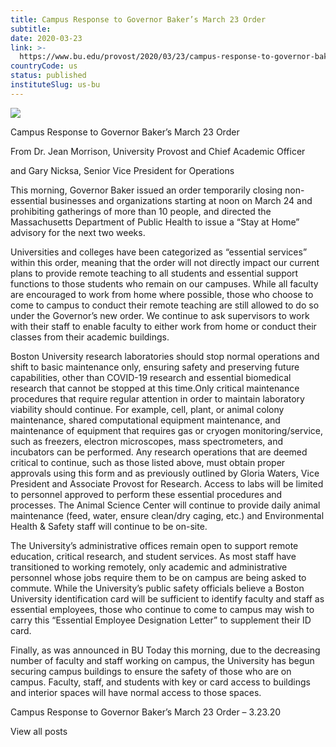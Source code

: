 ```yaml
---
title: Campus Response to Governor Baker’s March 23 Order
subtitle: 
date: 2020-03-23
link: >-
  https://www.bu.edu/provost/2020/03/23/campus-response-to-governor-bakers-march-23-order/
countryCode: us
status: published
instituteSlug: us-bu
---
```

![](https://www.bu.edu/provost/wp-content/themes/responsive-framework-2-x/icons/apple-touch-icon-precomposed.png)

Campus Response to Governor Baker’s March 23 Order

From Dr. Jean Morrison, University Provost and Chief Academic Officer

and Gary Nicksa, Senior Vice President for Operations

This morning, Governor Baker issued an order temporarily closing non-essential businesses and organizations starting at noon on March 24 and prohibiting gatherings of more than 10 people, and directed the Massachusetts Department of Public Health to issue a “Stay at Home” advisory for the next two weeks.

Universities and colleges have been categorized as “essential services” within this order, meaning that the order will not directly impact our current plans to provide remote teaching to all students and essential support functions to those students who remain on our campuses. While all faculty are encouraged to work from home where possible, those who choose to come to campus to conduct their remote teaching are still allowed to do so under the Governor’s new order. We continue to ask supervisors to work with their staff to enable faculty to either work from home or conduct their classes from their academic buildings.

Boston University research laboratories should stop normal operations and shift to basic maintenance only, ensuring safety and preserving future capabilities, other than COVID-19 research and essential biomedical research that cannot be stopped at this time.Only critical maintenance procedures that require regular attention in order to maintain laboratory viability should continue. For example, cell, plant, or animal colony maintenance, shared computational equipment maintenance, and maintenance of equipment that requires gas or cryogen monitoring/service, such as freezers, electron microscopes, mass spectrometers, and incubators can be performed. Any research operations that are deemed critical to continue, such as those listed above, must obtain proper approvals using this form and as previously outlined by Gloria Waters, Vice President and Associate Provost for Research. Access to labs will be limited to personnel approved to perform these essential procedures and processes. The Animal Science Center will continue to provide daily animal maintenance (feed, water, ensure clean/dry caging, etc.) and Environmental Health & Safety staff will continue to be on-site.

The University’s administrative offices remain open to support remote education, critical research, and student services. As most staff have transitioned to working remotely, only academic and administrative personnel whose jobs require them to be on campus are being asked to commute. While the University’s public safety officials believe a Boston University identification card will be sufficient to identify faculty and staff as essential employees, those who continue to come to campus may wish to carry this “Essential Employee Designation Letter” to supplement their ID card.

Finally, as was announced in BU Today this morning, due to the decreasing number of faculty and staff working on campus, the University has begun securing campus buildings to ensure the safety of those who are on campus. Faculty, staff, and students with key or card access to buildings and interior spaces will have normal access to those spaces.

Campus Response to Governor Baker’s March 23 Order – 3.23.20

View all posts